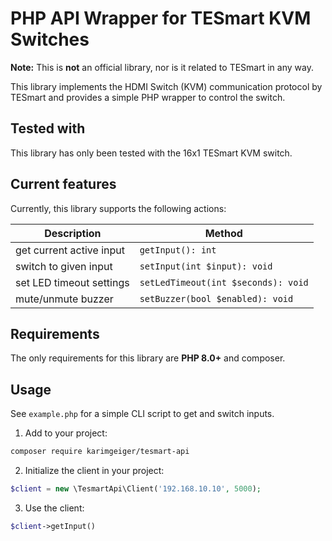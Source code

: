 # PHP API Wrapper for TESmart KVM Switches

**Note:** This is **not** an official library, nor is it related to TESmart in any way.

This library implements the HDMI Switch (KVM) communication protocol by TESmart and provides
a simple PHP wrapper to control the switch.

## Tested with

This library has only been tested with the 16x1 TESmart KVM switch.

## Current features

Currently, this library supports the following actions:

| Description              | Method                              |
|--------------------------|-------------------------------------|
| get current active input | `getInput(): int`                   |
| switch to given input    | `setInput(int $input): void`        |
| set LED timeout settings | `setLedTimeout(int $seconds): void` |
| mute/unmute buzzer       | `setBuzzer(bool $enabled): void`    |

## Requirements

The only requirements for this library are **PHP 8.0+** and composer. 

## Usage

See `example.php` for a simple CLI script to get and switch inputs.

1. Add to your project:

```bash
composer require karimgeiger/tesmart-api
```

2. Initialize the client in your project:

```php
$client = new \TesmartApi\Client('192.168.10.10', 5000);
```

3. Use the client:

```php
$client->getInput()
```